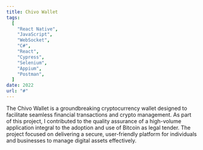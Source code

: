 ```yaml
---
title: Chivo Wallet
tags:
  [
    "React Native",
    "JavaScript",
    "WebSocket",
    "C#",
    "React",
    "Cypress",
    "Selenium",
    "Appium",
    "Postman",
  ]
date: 2022
url: "#"
---
```


The Chivo Wallet is a groundbreaking cryptocurrency wallet designed to facilitate seamless financial transactions and crypto management. As part of this project, I contributed to the quality assurance of a high-volume application integral to the adoption and use of Bitcoin as legal tender. The project focused on delivering a secure, user-friendly platform for individuals and businesses to manage digital assets effectively.

